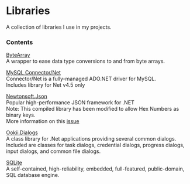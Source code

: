# Libraries
A collection of libraries I use in my projects.

### Contents
[ByteArray](https://github.com/Solybum/Libraries/tree/master/ByteArray)  
A wrapper to ease data type conversions to and from byte arrays.  

[MySQL Connector/Net](https://dev.mysql.com/downloads/connector/net/)  
Connector/Net is a fully-managed ADO.NET driver for MySQL.  
Includes library for Net v4.5 only  

[Newtonsoft.Json](https://github.com/JamesNK/Newtonsoft.Json)  
Popular high-performance JSON framework for .NET  
Note: This compiled library has been modified to allow Hex Numbers as binary keys.  
More information on this [issue](https://github.com/JamesNK/Newtonsoft.Json/issues/1239)  
  
[Ookii.Dialogs](http://www.ookii.org/software/dialogs/)  
A class library for .Net applications providing several common dialogs. Included are classes for task dialogs, credential dialogs, progress dialogs, input dialogs, and common file dialogs.  
  
[SQLite](https://www.sqlite.org/)  
A self-contained, high-reliability, embedded, full-featured, public-domain, SQL database engine.  
